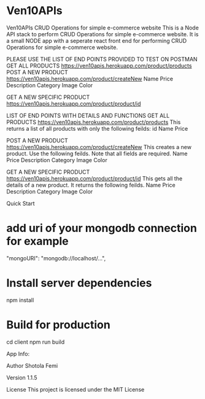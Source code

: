 # Ven10APIs


Ven10APIs
CRUD Operations for simple e-commerce website
This is a Node API stack to perform CRUD Operations for simple e-commerce website. It is a small NODE app with a seperate react front end for performing CRUD Operations for simple e-commerce website.


PLEASE USE THE LIST OF END POINTS PROVIDED TO TEST ON POSTMAN
GET ALL PRODUCTS
https://ven10apis.herokuapp.com/product/products
POST A NEW PRODUCT
https://ven10apis.herokuapp.com/product/createNew
Name
     Price
     Description
     Category
     Image
     Color

GET A NEW SPECIFIC PRODUCT
https://ven10apis.herokuapp.com/product/product/id



LIST OF END POINTS WITH DETAILS AND FUNCTIONS
GET ALL PRODUCTS
https://ven10apis.herokuapp.com/product/products
This returns a list of all products with only the following feilds:
id
Name
Price

POST A NEW PRODUCT
https://ven10apis.herokuapp.com/product/createNew
This creates a new product. Use the following feilds. Note that all fields are required.
     Name
     Price
     Description
     Category
     Image
     Color
     
GET A NEW SPECIFIC PRODUCT
https://ven10apis.herokuapp.com/product/product/id
This gets all the details of a new product. It returns the following feilds.
     Name
     Price
     Description
     Category
     Image
     Color

Quick Start
# add uri of your mongodb connection for example

 "mongoURI": "mongodb://localhost/...",
 
# Install server dependencies
npm install

# Build for production
cd client
npm run build

App Info:

Author
Shotola Femi

Version
1.1.5

License
This project is licensed under the MIT License
